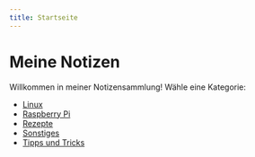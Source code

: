 ```yaml
---
title: Startseite
---
```


# Meine Notizen

Willkommen in meiner Notizensammlung!
Wähle eine Kategorie:

*	[Linux](linux/)
*	[Raspberry Pi](raspberry_pi/)
*	[Rezepte](rezepte/)
*	[Sonstiges](sonstiges/)
*	[Tipps und Tricks](tipps_und_tricks/)
